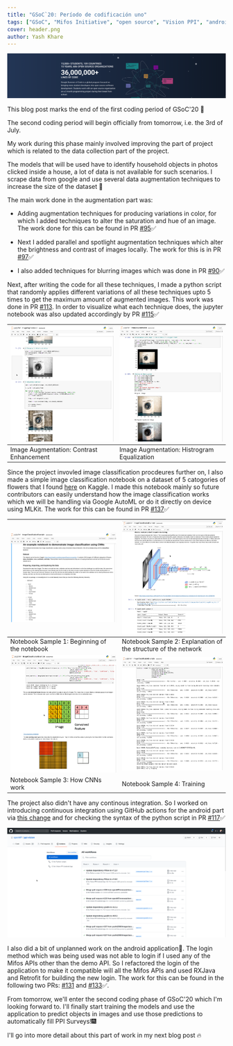 ```yaml
---
title: "GSoC`20: Período de codificación uno"
tags: ["GSoC", "Mifos Initiative", "open source", "Vision PPI", "android", "computer vision"]
cover: header.png
author: Yash Khare
---
```


<center>

<img src="featured.png" width="720" />

</center>

This blog post marks the end of the first coding period of GSoC'20 🤸

The second coding period will begin officially from tomorrow, i.e. the 3rd of July. 

My work during this phase mainly involved improving the part of project which is related to the data collection part of the project. 

The models that will be used have to identify household objects in photos clicked inside a house, a lot of data is not available for such scenarios. I scrape data from
google and use several data augmentation techniques to increase the size of the dataset 📸

The main work done in the augmentation part was:

- Adding augmentation techniques for producing variations in color, for which I added techniques to alter the saturation and hue of an image. The work done for this can 
be found in PR [#95](https://github.com/openMF/ppi-vision/pull/95)✅ 

- Next I added parallel and spotlight augmentation techniques which alter the brightness and contrast of images locally. The work for this is 
in PR [#97](https://github.com/openMF/ppi-vision/pull/97)✅ 

- I also added techniques for blurring images which was done in PR [#90](https://github.com/openMF/ppi-vision/pull/90)✅ 

Next, after writing the code for all these techniques, I made a python script that randomly applies different variations of all these techniques upto 5 times to get the 
maximum amount of augmented images. This work was done in PR [#113](https://github.com/openMF/ppi-vision/pull/113). In order to visualize what each technique does, the
jupyter notebook was also updated accordingly by PR [#115](https://github.com/openMF/ppi-vision/pull/115)✅ 

<center>

| ![aug](imgaug1.png) | ![aug](imgaug2.png) |
| ------ | ------ | 
|  Image Augmentation: Contrast Enhancement | Image Augmentation: Histrogram Equalization |

</center>

Since the project invovled image classification procdeures further on, I also made a simple image classification notebook on a dataset of 5 catogories of flowers that
I found [here](https://www.kaggle.com/alxmamaev/flowers-recognition) on Kaggle. I made this notebook mainly so future contributors can easily understand how the image classification works which we will be handling via Google 
AutoML or do it directly on device using MLKit. The work for this can be found in PR [#137](https://github.com/openMF/ppi-vision/pull/137)✅

<center>

| ![aug](./icnotebook1.png) |  ![aug](./icnotebook3.png)  |
| ------- | ------ |
| Notebook Sample 1: Beginning of the notebook | Notebook Sample 2: Explanation of the structure of the network | 
| ![aug](./icnotebook2.png)  | ![aug](./icnotebook4.png)  |
| Notebook Sample 3: How CNNs work | Notebook Sample 4: Training |

</center>

The project also didn't have any continous integration. So I worked on introducing continuous integration using GitHub actions for the android part via 
[this change](https://github.com/openMF/ppi-vision/commit/89ad68e1323ee9524423072af5f5a7b29e9c5b77) and for checking the syntax of the python script in PR
[#117](https://github.com/openMF/ppi-vision/pull/117)✅

![CI](./CI.png)

I also did a bit of unplanned work on the android application📱. The login method which was being used was not able to login if I used any of the Mifos APIs other than 
the demo API. So I refactored the login of the application to make it compatible will all the Mifos APIs and used RXJava and Retrofit for building the new login. 
The work for this can be found in the following two PRs: [#131](https://github.com/openMF/ppi-vision/pull/131) and [#133](https://github.com/openMF/ppi-vision/pull/133)✅.

From tomorrow, we'll enter the second coding phase of GSoC'20 which I'm looking forward to. I'll finally start training the models and use the application to predict 
objects in images and use those predictions to automatically fill PPI Surveys!🎆

I'll go into more detail about this part of work in my next blog post 🔥